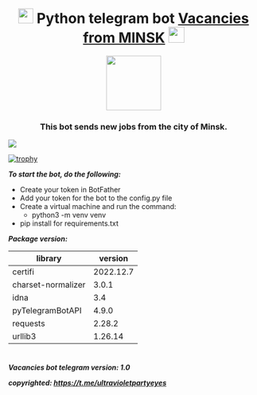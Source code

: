 <h1 align="center"><img width="30" height="30" src="C:\Users\ty4a\Desktop\vacancy_pars_bot\head_hunter_.jpg"> Python telegram bot <a href="https://t.me/py_vacancies_bot" target="_blank">Vacancies from MINSK</a> 
<img src="https://github.com/blackcater/blackcater/raw/main/images/Hi.gif" height="32"/></h1>
<p align="center">
  <img width="110" height="110" src="C:\Users\ty4a\Desktop\vacancy_pars_bot\photo_bot.jpg">
</p>
<h3 align="center">This bot sends new jobs from the city of Minsk.</h3>

![](https://komarev.com/ghpvc/?username=your-github-username)

[![trophy](https://github-profile-trophy.vercel.app/?username=ryo-ma)](https://github.com/ryo-ma/github-profile-trophy)


___To start the bot, do the following:___
* Create your token in BotFather
* Add your token for the bot to the config.py file
* Create a virtual machine and run the command:
  * python3 -m venv venv
* pip install for requirements.txt

___Package version:___

library| version
------------ | -------------
certifi | 2022.12.7
charset-normalizer | 3.0.1
idna | 3.4
pyTelegramBotAPI | 4.9.0
requests | 2.28.2
urllib3 | 1.26.14
#

___Vacancies bot telegram version: 1.0___

___copyrighted: https://t.me/ultravioletpartyeyes___